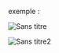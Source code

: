 exemple :

![Sans titre](https://github.com/fk-crafter/html-css-js-button/assets/127132293/263907a8-a421-4c96-8511-21ed7f7b0683)

![Sans titre2](https://github.com/fk-crafter/html-css-js-button/assets/127132293/7cc2114c-0187-4c32-beb7-747fdd4bb81a)
